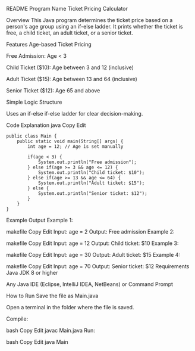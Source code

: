 README
Program Name
Ticket Pricing Calculator

Overview
This Java program determines the ticket price based on a person's age group using an if-else ladder.
It prints whether the ticket is free, a child ticket, an adult ticket, or a senior ticket.

Features
Age-based Ticket Pricing

Free Admission: Age < 3

Child Ticket ($10): Age between 3 and 12 (inclusive)

Adult Ticket ($15): Age between 13 and 64 (inclusive)

Senior Ticket ($12): Age 65 and above

Simple Logic Structure

Uses an if-else if-else ladder for clear decision-making.

Code Explanation
java
Copy
Edit
```
public class Main {
    public static void main(String[] args) {
        int age = 12; // Age is set manually

        if(age < 3) {
            System.out.println("Free admission");
        } else if(age >= 3 && age <= 12) {
            System.out.println("Child ticket: $10");
        } else if(age >= 13 && age <= 64) {
            System.out.println("Adult ticket: $15");
        } else {
            System.out.println("Senior ticket: $12");
        }
    }
}
```
Example Output
Example 1:

makefile
Copy
Edit
Input: age = 2
Output: Free admission
Example 2:

makefile
Copy
Edit
Input: age = 12
Output: Child ticket: $10
Example 3:

makefile
Copy
Edit
Input: age = 30
Output: Adult ticket: $15
Example 4:

makefile
Copy
Edit
Input: age = 70
Output: Senior ticket: $12
Requirements
Java JDK 8 or higher

Any Java IDE (Eclipse, IntelliJ IDEA, NetBeans) or Command Prompt

How to Run
Save the file as Main.java

Open a terminal in the folder where the file is saved.

Compile:

bash
Copy
Edit
javac Main.java
Run:

bash
Copy
Edit
java Main
